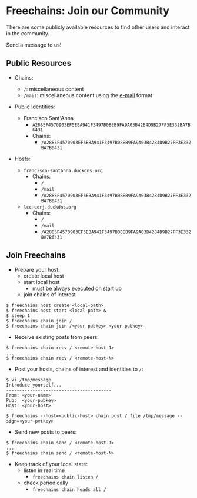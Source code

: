# Freechains: Join our Community

There are some publicly available resources to find other users and interact in
the community.

Send a message to us!

## Public Resources

- Chains:
    - `/`:     miscellaneous content
    - `/mail`: miscellaneous content using the [e-mail](mail.md) format

- Public Identities:
    - Francisco Sant'Anna
        - `A2885F4570903EF5EBA941F3497B08EB9FA9A03B4284D9B27FF3E332BA7B6431`
        - Chains:
            - `/A2885F4570903EF5EBA941F3497B08EB9FA9A03B4284D9B27FF3E332BA7B6431`

- Hosts:
    - `francisco-santanna.duckdns.org`
        - Chains:
            - `/`
            - `/mail`
            - `/A2885F4570903EF5EBA941F3497B08EB9FA9A03B4284D9B27FF3E332BA7B6431`
    - `lcc-uerj.duckdns.org`
        - Chains:
            - `/`
            - `/mail`
            - `/A2885F4570903EF5EBA941F3497B08EB9FA9A03B4284D9B27FF3E332BA7B6431`

## Join Freechains

- Prepare your host:
    - create local host
    - start local host
        - must be always executed on start up
    - join chains of interest

```
$ freechains host create <local-path>
$ freechains host start <local-path> &
$ sleep 1
$ freechains chain join /
$ freechains chain join /<your-pubkey> <your-pubkey>
```

- Receive existing posts from peers:

```
$ freechains chain recv / <remote-host-1>
...
$ freechains chain recv / <remote-host-N>
```

- Post your hosts, chains of interest and identities to `/`:

```
$ vi /tmp/message
Introduce yourself...
----------------------------------------
From: <your-name>
Pub:  <your-pubkey>
Host: <your-host>

$ freechains --host=<public-host> chain post / file /tmp/message --sign=<your-pvtkey>
```

- Send new posts to peers:

```
$ freechains chain send / <remote-host-1>
...
$ freechains chain send / <remote-host-N>
```

- Keep track of your local state:
    - listen in real time
        - `freechains chain listen /`
    - check periodically
        - `freechains chain heads all /`

